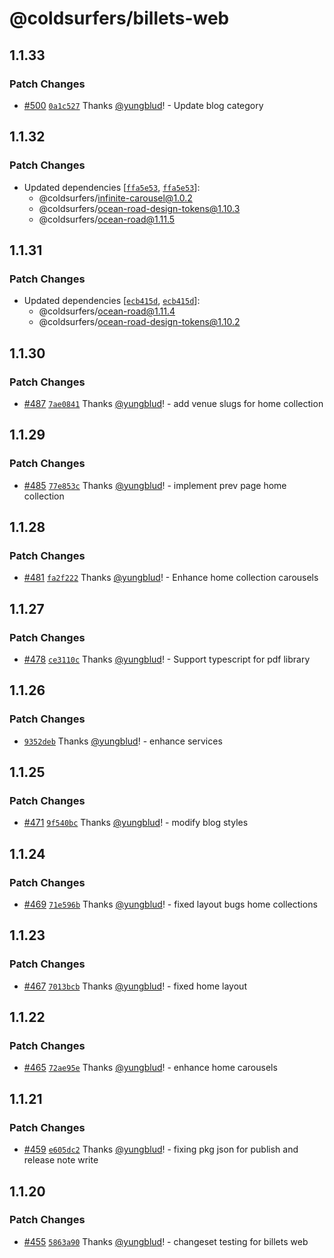 # @coldsurfers/billets-web

## 1.1.33

### Patch Changes

- [#500](https://github.com/coldsurfers/surfers-root/pull/500) [`0a1c527`](https://github.com/coldsurfers/surfers-root/commit/0a1c527274ff018f890f5bc44e40434a0a755013) Thanks [@yungblud](https://github.com/yungblud)! - Update blog category

## 1.1.32

### Patch Changes

- Updated dependencies [[`ffa5e53`](https://github.com/coldsurfers/surfers-root/commit/ffa5e536820d303eaa2103b68f6ddc6f088c5885), [`ffa5e53`](https://github.com/coldsurfers/surfers-root/commit/ffa5e536820d303eaa2103b68f6ddc6f088c5885)]:
  - @coldsurfers/infinite-carousel@1.0.2
  - @coldsurfers/ocean-road-design-tokens@1.10.3
  - @coldsurfers/ocean-road@1.11.5

## 1.1.31

### Patch Changes

- Updated dependencies [[`ecb415d`](https://github.com/coldsurfers/surfers-root/commit/ecb415da7ed8ee8844ee7df7f287593df24e6e53), [`ecb415d`](https://github.com/coldsurfers/surfers-root/commit/ecb415da7ed8ee8844ee7df7f287593df24e6e53)]:
  - @coldsurfers/ocean-road@1.11.4
  - @coldsurfers/ocean-road-design-tokens@1.10.2

## 1.1.30

### Patch Changes

- [#487](https://github.com/coldsurfers/surfers-root/pull/487) [`7ae0841`](https://github.com/coldsurfers/surfers-root/commit/7ae0841e395feac026a84c87f4689280b560876a) Thanks [@yungblud](https://github.com/yungblud)! - add venue slugs for home collection

## 1.1.29

### Patch Changes

- [#485](https://github.com/coldsurfers/surfers-root/pull/485) [`77e853c`](https://github.com/coldsurfers/surfers-root/commit/77e853c17a7663c8735585a122baa6be8849e720) Thanks [@yungblud](https://github.com/yungblud)! - implement prev page home collection

## 1.1.28

### Patch Changes

- [#481](https://github.com/coldsurfers/surfers-root/pull/481) [`fa2f222`](https://github.com/coldsurfers/surfers-root/commit/fa2f222640f73d6cdfe8e48153c8b687fb078031) Thanks [@yungblud](https://github.com/yungblud)! - Enhance home collection carousels

## 1.1.27

### Patch Changes

- [#478](https://github.com/coldsurfers/surfers-root/pull/478) [`ce3110c`](https://github.com/coldsurfers/surfers-root/commit/ce3110ca2769a748deae8be3b67f5dcd430b67b6) Thanks [@yungblud](https://github.com/yungblud)! - Support typescript for pdf library

## 1.1.26

### Patch Changes

- [`9352deb`](https://github.com/coldsurfers/surfers-root/commit/9352debd866db52a71a77bf96b713b2a4be0f476) Thanks [@yungblud](https://github.com/yungblud)! - enhance services

## 1.1.25

### Patch Changes

- [#471](https://github.com/coldsurfers/surfers-root/pull/471) [`9f540bc`](https://github.com/coldsurfers/surfers-root/commit/9f540bc450434bfbe7a9e45384985003e6009b4d) Thanks [@yungblud](https://github.com/yungblud)! - modify blog styles

## 1.1.24

### Patch Changes

- [#469](https://github.com/coldsurfers/surfers-root/pull/469) [`71e596b`](https://github.com/coldsurfers/surfers-root/commit/71e596b7cffb47e7a1ddf0ce5a46c3378c7b8a05) Thanks [@yungblud](https://github.com/yungblud)! - fixed layout bugs home collections

## 1.1.23

### Patch Changes

- [#467](https://github.com/coldsurfers/surfers-root/pull/467) [`7013bcb`](https://github.com/coldsurfers/surfers-root/commit/7013bcb38f652891865e7ce106c2bd12f54f06ca) Thanks [@yungblud](https://github.com/yungblud)! - fixed home layout

## 1.1.22

### Patch Changes

- [#465](https://github.com/coldsurfers/surfers-root/pull/465) [`72ae95e`](https://github.com/coldsurfers/surfers-root/commit/72ae95eb15a0664c6bd4d778def10a8e20bc2e85) Thanks [@yungblud](https://github.com/yungblud)! - enhance home carousels

## 1.1.21

### Patch Changes

- [#459](https://github.com/coldsurfers/surfers-root/pull/459) [`e605dc2`](https://github.com/coldsurfers/surfers-root/commit/e605dc2c774631a9eee45df985dbedb67ca75eb8) Thanks [@yungblud](https://github.com/yungblud)! - fixing pkg json for publish and release note write

## 1.1.20

### Patch Changes

- [#455](https://github.com/coldsurfers/surfers-root/pull/455) [`5863a90`](https://github.com/coldsurfers/surfers-root/commit/5863a90753299b571973f6c39c32a8675b908f28) Thanks [@yungblud](https://github.com/yungblud)! - changeset testing for billets web
